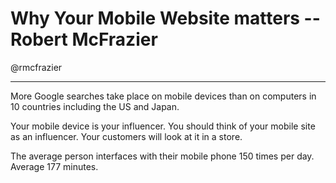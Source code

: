 # Why Your Mobile Website matters -- Robert McFrazier

@rmcfrazier

---

More Google searches take place on mobile devices than on computers in 10 countries including the US and Japan.  

Your mobile device is your influencer.  You should think of your mobile site as an influencer.  Your customers will look at it in a store.  

The average person interfaces with their mobile phone 150 times per day.  Average 177 minutes.  



